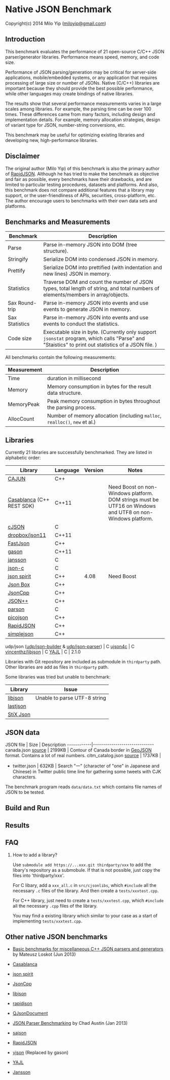 # Native JSON Benchmark

Copyright(c) 2014 Milo Yip (miloyip@gmail.com)

## Introduction

This benchmark evaluates the performance of 21 open-source C/C++ JSON parser/generator libraries. Performance means speed, memory, and code size.

Performance of JSON parsing/generation may be critical for server-side applications, mobile/embedded systems, or any application that requires processing of large size or number of JSONs. Native (C/C++) libraries are important because they should provide the best possible performance, while other languages may create bindings of native libraries.

The results show that several performance measurements varies in a large scales among libraries. For example, the parsing time can be over 100 times. These differences came from many factors, including design and implementation details. For example, memory allocation strategies, design of variant type for JSON, number-string conversions, etc.

This benchmark may be useful for optimizing existing libraries and developing new, high-performance libraries.

## Disclaimer

The original author (Milo Yip) of this benchmark is also the primary author of [RapidJSON](https://github.com/miloyip/rapidjson). Although he has tried to make the benchmark as objective and fair as possible, every benchmarks have their drawbacks, and are limited to particular testing procedures, datasets and platforms. And also, this benchmark does not compare additional features that a library may support, or the user-friendliness of APIs, securities, cross-platform, etc. The author encourage users to benchmarks with their own data sets and platforms.

## Benchmarks and Measurements

Benchmark      | Description
---------------|----------------------------------------------------
Parse          | Parse in-memory JSON into DOM (tree structure).
Stringify      | Serialize DOM into condensed JSON in memory.
Prettify       | Serialize DOM into prettified (with indentation and new lines) JSON in memory.
Statistics     | Traverse DOM and count the number of JSON types, total length of string, and total numbers of elements/members in array/objects.
Sax Round-trip | Parse in-memory JSON into events and use events to generate JSON in memory.
Sax Statistics | Parse in-memory JSON into events and use events to conduct the statistics.
Code size      | Executable size in byte. (Currently only support `jsonstat` program, which calls "Parse" and "Staistics" to print out statistics of a JSON file. )

All benchmarks contain the following measurements:

Measurement | Description
------------|----------------------------------------------------
Time        | duration in millisecond
Memory      | Memory consumption in bytes for the result data structure.
MemoryPeak  | Peak memory consumption in bytes throughout the parsing process.
AllocCount  | Number of memory allocation (including `malloc`, `realloc()`, `new` et al.)

## Libraries

Currently 21 libraries are successfully benchmarked. They are listed in alphabetic order:

Library | Language | Version | Notes
--------|----------|---------|-------------------
[CAJUN](https://github.com/cajun-jsonapi/cajun-jsonapi) | C++ |
[Casablanca](https://casablanca.codeplex.com/) (C++ REST SDK) | C++11 | | Need Boost on non-Windows platform. DOM strings must be UTF16 on Windows and UTF8 on non-Windows platform.
[cJSON](http://sourceforge.net/projects/cjson/) | C |
[dropbox/json11](https://github.com/dropbox/json11) | C++11 |
[FastJson](https://github.com/mikeando/fastjson) | C++ |
[gason](https://github.com/vivkin/gason) | C++11 |
[jansson](https://github.com/akheron/jansson) | C |
[json-c](https://github.com/json-c/json-c) | C |
[json spirit](http://www.codeproject.com/Articles/20027/JSON-Spirit-A-C-JSON-Parser-Generator-Implemented) | C++ | 4.08 | Need Boost
[Json Box](https://github.com/anhero/JsonBox) | C++ |
[JsonCpp](https://github.com/open-source-parsers/jsoncpp) | C++
[JSON++](https://github.com/hjiang/jsonxx) | C++
[parson](https://github.com/kgabis/parson) | C
[picojson](https://github.com/kazuho/picojson) | C++
[RapidJSON](https://github.com/miloyip/rapidjson) | C++
[simplejson](https://github.com/MJPA/SimpleJSON) | C++
udp/json ([udp/json-builder](https://github.com/udp/json-builder) & 
[udp/json-parser](https://github.com/udp/json-parser)) | C
[ujson4c](https://github.com/esnme/ujson4c) | C
[vincenthz/libjson](https://github.com/vincenthz/libjson) | C
[YAJL](https://github.com/lloyd/yajl) | C | 2.1.0

Libraries with Git repository are included as submodule in `thirdparty` path. Other libraries are add as files in `thirdparty` path.

Some libraries was tried but unable to benchmark:

Library   | Issue
----------|------------------------------
[libjson](http://sourceforge.net/projects/libjson/) | Unable to parse UTF-8 string
[lastjson](https://github.com/lastfm/last.json) | 
[StiX Json](https://bitbucket.org/StiX/stix-json) |

## JSON data

JSON file   | Size | Description
------------|------------------------------
canada.json [source](https://github.com/mloskot/json_benchmark/blob/master/data/canada.json) | 2199KB | Contour of Canada border in [GeoJSON](http://geojson.org/) format. Contains a lot of real numbers.
citm_catalog.json [source](https://github.com/RichardHightower/json-parsers-benchmark/blob/master/data/citm_catalog.json) | 1737KB | 
* twitter.json | 632KB | Search "一" (character of "one" in Japanese and Chinese) in Twitter public time line for gathering some tweets with CJK characters.

The benchmark program reads `data/data.txt` which contains file names of JSON to be tested.

## Build and Run

## Results

## FAQ

1. How to add a library?

   Use `submodule add https://...xxx.git thirdparty/xxx` to add the libary's repository as a submobule. If that is not possible, just copy the files into 'thirdparty/xxx'.

   For C libary, add a `xxx_all.c` in `src/cjsonlibs`, which `#include` all the necessary `.c` files of the library. And then create a `tests/xxxtest.cpp`.

   For C++ library, just need to create a `tests/xxxtest.cpp`, which `#include` all the necessary `.cpp` files of the library.

   You may find a existing library which similar to your case as a start of implementing `tests/xxxtest.cpp`.

## Other native JSON benchmarks

* [Basic benchmarks for miscellaneous C++ JSON parsers and generators](https://github.com/mloskot/json_benchmark) by Mateusz Loskot (Jun 2013)
 * [Casablanca](https://casablanca.codeplex.com/)
 * [json spirit](https://github.com/cierelabs/json_spirit)
 * [JsonCpp](http://jsoncpp.sourceforge.net/)
 * [libjson](http://sourceforge.net/projects/libjson/)
 * [rapidjson](https://github.com/miloyip/rapidjson/)
 * [QJsonDocument](http://qt-project.org/doc/qt-5.0/qtcore/qjsondocument.html)
 
* [JSON Parser Benchmarking](http://chadaustin.me/2013/01/json-parser-benchmarking/) by Chad Austin (Jan 2013)
 * [sajson](https://github.com/chadaustin/sajson)
 * [RapidJSON](https://github.com/miloyip/rapidjson/)
 * [vjson](https://code.google.com/p/vjson/) (Replaced by gason)
 * [YAJL](http://lloyd.github.com/yajl/)
 * [Jansson](http://www.digip.org/jansson/)
